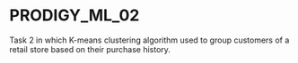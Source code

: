 # PRODIGY_ML_02
Task 2 in which K-means clustering algorithm used to group customers of a retail store based on their purchase history.
